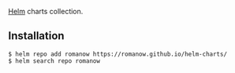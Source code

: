 [Helm](https://helm.sh/) charts collection.

## Installation

```shell
$ helm repo add romanow https://romanow.github.io/helm-charts/
$ helm search repo romanow
```
